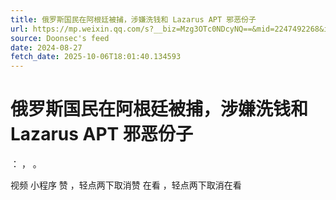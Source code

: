 ```yaml
---
title: 俄罗斯国民在阿根廷被捕，涉嫌洗钱和 Lazarus APT 邪恶份子
url: https://mp.weixin.qq.com/s?__biz=Mzg3OTc0NDcyNQ==&mid=2247492268&idx=3&sn=b86596c230ba54836281419584724f93
source: Doonsec's feed
date: 2024-08-27
fetch_date: 2025-10-06T18:01:40.134593
---
```


# 俄罗斯国民在阿根廷被捕，涉嫌洗钱和 Lazarus APT 邪恶份子

：
，
。

视频
小程序
赞
，轻点两下取消赞
在看
，轻点两下取消在看
